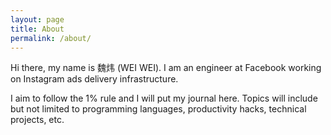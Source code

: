 ```yaml
---
layout: page
title: About
permalink: /about/
---
```


Hi there, my name is 魏炜 (WEI WEI). I am an engineer at Facebook working on Instagram ads delivery infrastructure.

I aim to follow the 1% rule and I will put my journal here. Topics will include but not limited to programming languages, productivity hacks, technical projects, etc.
